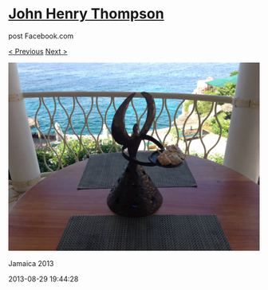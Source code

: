 # [John Henry Thompson](../README.md)
post Facebook.com

[< Previous](2013-08-29-46.md) [Next >](2013-08-29-48.md)

[![](../media/2013-08-29/Jamaica-2058.jpg)](../README.md)

Jamaica 2013

2013-08-29 19:44:28
